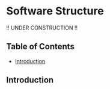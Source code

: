 # Software Structure

!! UNDER CONSTRUCTION !! <br>

## Table of Contents
- [Introduction](##Introduction)

## Introduction